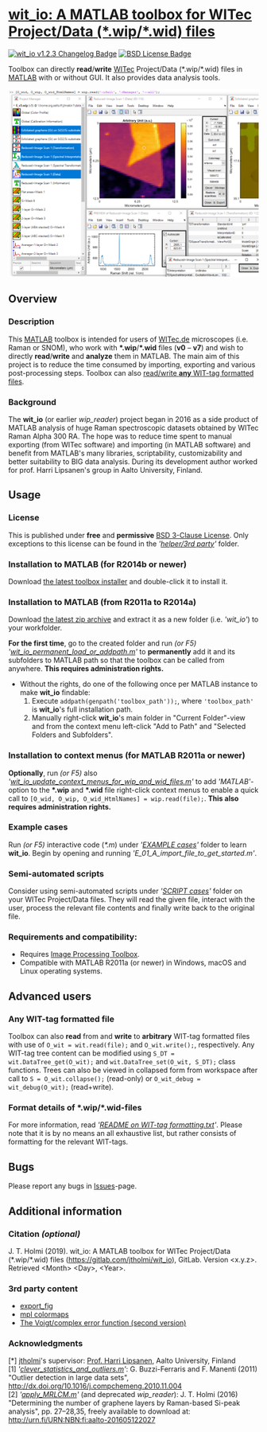 # [wit_io: A MATLAB toolbox for WITec Project/Data (\*.wip/\*.wid) files][file-exchange]

[![wit_io v1.2.3 Changelog Badge][changelog-badge]][changelog] [![BSD License Badge][license-badge]][license]

[changelog-badge]: https://img.shields.io/badge/changelog-wit__io_v1.2.3-0000ff.svg

Toolbox can directly **read**/**write** [WITec] Project/Data (\*.wip/\*.wid)
files in [MATLAB] with or without GUI. It also provides data analysis tools.

![Example image](example.png)



## Overview

### Description
This [MATLAB] toolbox is intended for users of [WITec.de][WITec] microscopes
(i.e. Raman or SNOM), who work with **\*.wip**/**\*.wid** files (**v0** &ndash; **v7**)
and wish to directly **read**/**write** and **analyze** them in MATLAB. The
main aim of this project is to reduce the time consumed by importing, exporting
and various post-processing steps. Toolbox can also [read/write **any** WIT-tag
formatted files](#any-wit-tag-formatted-file).

### Background
The **wit_io** (or earlier *wip_reader*) project began in 2016 as a side product
of MATLAB analysis of huge Raman spectroscopic datasets obtained by WITec Raman
Alpha 300 RA. The hope was to reduce time spent to manual exporting (from WITec
software) and importing (in MATLAB software) and benefit from MATLAB's many
libraries, scriptability, customizability and better suitability to BIG data
analysis. During its development author worked for prof. Harri Lipsanen's group
in Aalto University, Finland.



## Usage

### License
This is published under **free** and **permissive** [BSD 3-Clause License][license].
Only exceptions to this license can be found in the *'[helper/3rd party]'* folder.

### Installation to MATLAB (for R2014b or newer)
Download [the latest toolbox installer] and double-click it to
install it.

### Installation to MATLAB (from R2011a to R2014a)
Download [the latest zip archive] and extract it as a new folder (i.e. *'wit_io'*)
to your workfolder.

**For the first time**, go to the created folder and run *(or F5)* *'[wit_io_permanent_load_or_addpath.m]'*
to **permanently** add it and its subfolders to MATLAB path so that the toolbox
can be called from anywhere. **This requires administration rights.**
* Without the rights, do one of the following once per MATLAB instance to make
**wit_io** findable:
    1. Execute `addpath(genpath('toolbox_path'));`, where `'toolbox_path'`
is **wit_io**'s full installation path.
    2. Manually right-click **wit_io**'s main folder in "Current Folder"-view
and from the context menu left-click "Add to Path" and "Selected Folders and
Subfolders".

### Installation to context menus (for MATLAB R2011a or newer)
**Optionally**, run *(or F5)* also *'[wit_io_update_context_menus_for_wip_and_wid_files.m]'*
to add *'MATLAB'*-option to the **\*.wip** and **\*.wid** file right-click
context menus to enable a quick call to `[O_wid, O_wip, O_wid_HtmlNames] = wip.read(file);`.
**This also requires administration rights.**

### Example cases
Run *(or F5)* interactive code (*\*.m*) under *'[EXAMPLE cases]'* folder to
learn **wit_io**. Begin by opening and running *'E_01_A_import_file_to_get_started.m'*.

### Semi-automated scripts
Consider using semi-automated scripts under *'[SCRIPT cases]'* folder on your
WITec Project/Data files. They will read the given file, interact with the
user, process the relevant file contents and finally write back to the original
file.

### Requirements and compatibility:
* Requires [Image Processing Toolbox](https://se.mathworks.com/products/image.html).
* Compatible with MATLAB R2011a (or newer) in Windows, macOS and Linux operating
systems.

## Advanced users

### Any WIT-tag formatted file
Toolbox can also **read** from and **write** to **arbitrary** WIT-tag formatted
files with use of `O_wit = wit.read(file);` and `O_wit.write();`, respectively.
Any WIT-tag tree content can be modified using `S_DT = wit.DataTree_get(O_wit);`
and `wit.DataTree_set(O_wit, S_DT);` class functions. Trees can also be viewed
in collapsed form from workspace after call to `S = O_wit.collapse();` (read-only)
or `O_wit_debug = wit_debug(O_wit);` (read+write).

### Format details of \*.wip/\*.wid-files
For more information, read *'[README on WIT-tag formatting.txt]'*. Please note
that it is by no means an all exhaustive list, but rather consists of formatting
for the relevant WIT-tags.



## Bugs
Please report any bugs in [Issues](https://gitlab.com/jtholmi/wit_io/issues)-page.



## Additional information

### Citation *(optional)*
J. T. Holmi (2019). wit_io: A MATLAB toolbox for WITec Project/Data (\*.wip/\*.wid) files (https://gitlab.com/jtholmi/wit_io), GitLab. Version \<x.y.z\>. Retrieved \<Month\> \<Day\>, \<Year\>.

### 3rd party content
* [export_fig](https://se.mathworks.com/matlabcentral/fileexchange/23629-export_fig)
* [mpl colormaps](https://bids.github.io/colormap/)
* [The Voigt/complex error function (second version)](https://se.mathworks.com/matlabcentral/fileexchange/47801-the-voigt-complex-error-function-second-version)

### Acknowledgments
[*] [jtholmi](https://gitlab.com/jtholmi)'s supervisor: [Prof. Harri Lipsanen](https://people.aalto.fi/harri.lipsanen), Aalto University, Finland  
[1] *'[clever_statistics_and_outliers.m]'*: G. Buzzi-Ferraris and F. Manenti (2011) "Outlier detection in large data sets", http://dx.doi.org/10.1016/j.compchemeng.2010.11.004  
[2] *'[apply_MRLCM.m]'* (and deprecated *wip_reader*): J. T. Holmi (2016) "Determining the number of graphene layers by Raman-based Si-peak analysis", pp. 27&ndash;28,35, freely available to download at: http://urn.fi/URN:NBN:fi:aalto-201605122027

[file-exchange]: https://se.mathworks.com/matlabcentral/fileexchange/70983-wit_io-toolbox-for-witec-project-data-wip-wid-files
[changelog]: ./CHANGELOG.md
[license]: ./LICENSE
[license-badge]: https://img.shields.io/badge/license-BSD-ff0000.svg
[WITec]: https://witec.de/
[MATLAB]: https://www.mathworks.com/products/matlab.html
[the latest toolbox installer]: ./wit_io.mltbx
[the latest zip archive]: https://gitlab.com/jtholmi/wit_io/-/archive/master/wit_io-master.zip
[helper/3rd party]: ./helper/3rd%20party
[EXAMPLE cases]: ./EXAMPLE%20cases
[SCRIPT cases]: ./SCRIPT%20cases
[wit_io_permanent_load_or_addpath.m]: ./wit_io_permanent_load_or_addpath.m
[wit_io_update_context_menus_for_wip_and_wid_files.m]: ./wit_io_update_context_menus_for_wip_and_wid_files.m
[README on WIT-tag formatting.txt]: ./README%20on%20WIT-tag%20formatting.txt
[clever_statistics_and_outliers.m]: ./helper/clever_statistics_and_outliers.m
[apply_MRLCM.m]: ./helper/corrections/apply_MRLCM.m